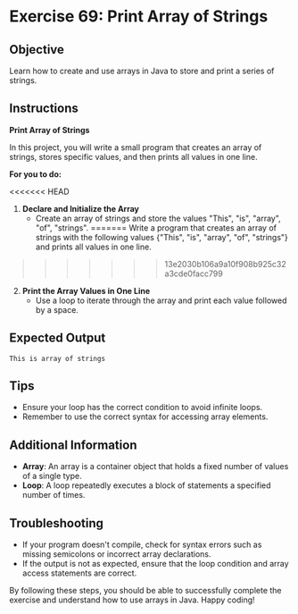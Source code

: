 # Exercise 69: Print Array of Strings

## Objective
Learn how to create and use arrays in Java to store and print a series of strings.

## Instructions

**Print Array of Strings**

In this project, you will write a small program that creates an array of strings, stores specific values, and then prints all values in one line.

**For you to do:**

<<<<<<< HEAD
1. **Declare and Initialize the Array**
    - Create an array of strings and store the values "This", "is", "array", "of", "strings".
=======
Write a program that creates an array of strings 
with the following values
{"This", "is", "array", "of", "strings"}
and prints all values in one line.
>>>>>>> 13e2030b106a9a10f908b925c32a3cde0facc799

2. **Print the Array Values in One Line**
    - Use a loop to iterate through the array and print each value followed by a space.

## Expected Output
```
This is array of strings
```

## Tips
- Ensure your loop has the correct condition to avoid infinite loops.
- Remember to use the correct syntax for accessing array elements.

## Additional Information
- **Array**: An array is a container object that holds a fixed number of values of a single type.
- **Loop**: A loop repeatedly executes a block of statements a specified number of times.

## Troubleshooting
- If your program doesn't compile, check for syntax errors such as missing semicolons or incorrect array declarations.
- If the output is not as expected, ensure that the loop condition and array access statements are correct.

By following these steps, you should be able to successfully complete the exercise and understand how to use arrays in Java. Happy coding!
